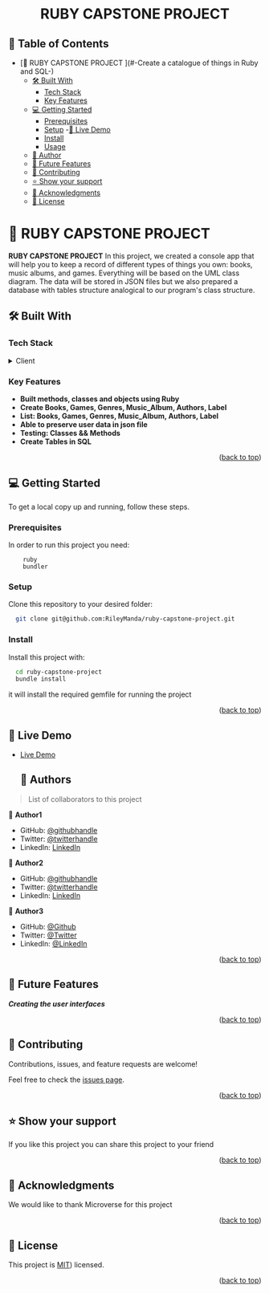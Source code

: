 <a name="readme-top"></a>

<div align="center">

  <h1><b>RUBY CAPSTONE PROJECT</b></h1>

</div>

<!-- TABLE OF CONTENTS -->

## 📗 Table of Contents

- [📖 RUBY CAPSTONE PROJECT ](#-Create a catalogue of things in Ruby and SQL-)
  - [🛠 Built With ](#-built-with-)
    - [Tech Stack ](#tech-stack-)
    - [Key Features ](#key-features-)
  - [💻 Getting Started ](#-getting-started-)
    - [Prerequisites](#prerequisites)
    - [Setup](#setup)
    -[🚀 Live Demo](#live-demo)
    - [Install](#install)
    - [Usage](#usage)
  - [👥 Author ](#-author-)
  - [🔭 Future Features ](#-future-features-)
  - [🤝 Contributing ](#-contributing-)
  - [⭐️ Show your support ](#️-show-your-support-)
  - [🙏 Acknowledgments ](#-acknowledgments-)
  - [📝 License ](#-license-)

<!-- PROJECT DESCRIPTION -->

# 📖 RUBY CAPSTONE PROJECT <a name="about-project"></a>

**RUBY CAPSTONE PROJECT**
In this project, we created a console app that will help you to keep a record of different types of things you own: books, music albums, and games. Everything will be based on the UML class diagram. The data will be stored in JSON files but we also prepared a database with tables structure analogical to our program's class structure.

## 🛠 Built With <a name="built-with"></a>

### Tech Stack <a name="tech-stack"></a>

<details>
  <summary>Client</summary>
    <li><a href="https://www.ruby-lang.org/en/">Ruby</a></li>
</details>

<!-- Features -->

### Key Features <a name="key-features"></a>

- **Built methods, classes and objects using Ruby**
- **Create Books, Games, Genres, Music_Album, Authors, Label**
- **List: Books, Games, Genres, Music_Album, Authors, Label**
- **Able to preserve user data in json file**
- **Testing: Classes && Methods**
- **Create Tables in SQL**

<p align="right">(<a href="#readme-top">back to top</a>)</p>

<!-- GETTING STARTED -->

## 💻 Getting Started <a name="getting-started"></a>

To get a local copy up and running, follow these steps.

### Prerequisites

In order to run this project you need:

```
    ruby
    bundler
```

### Setup

Clone this repository to your desired folder:

```bash
  git clone git@github.com:RileyManda/ruby-capstone-project.git
```

### Install

Install this project with:

```bash
  cd ruby-capstone-project
  bundle install
```

it will install the required gemfile for running the project

<p align="right">(<a href="#readme-top">back to top</a>)</p>

 ## 🚀 Live Demo <a name="live-demo"></a>

- [Live Demo](https://)
   ## 👥 Authors <a name="authors"></a>

> List of collaborators to this project

👤 **Author1**

- GitHub: [@githubhandle](https://github.com/githubhandle)
- Twitter: [@twitterhandle](https://twitter.com/twitterhandle)
- LinkedIn: [LinkedIn](https://linkedin.com/in/linkedinhandle)

👤 **Author2**

- GitHub: [@githubhandle](https://github.com/githubhandle)
- Twitter: [@twitterhandle](https://twitter.com/twitterhandle)
- LinkedIn: [LinkedIn](https://linkedin.com/in/linkedinhandle)

👤 **Author3**

- GitHub: [@Github](https://github.com/DianaBeki)
- Twitter: [@Twitter](https://twitter.com/home)
- LinkedIn: [@LinkedIn](https://www.linkedin.com/in/diana-beki/)

<p align="right">(<a href="#readme-top">back to top</a>)</p>

<!-- FUTURE FEATURES -->

## 🔭 Future Features <a name="future-features"></a>
***Creating the user interfaces***

<p align="right">(<a href="#readme-top">back to top</a>)</p>

<!-- CONTRIBUTING -->

## 🤝 Contributing <a name="contributing"></a>

Contributions, issues, and feature requests are welcome!

Feel free to check the [issues page](https://github.com/RileyManda/ruby-capstone-project/issues).

<p align="right">(<a href="#readme-top">back to top</a>)</p>

<!-- SUPPORT -->

## ⭐️ Show your support <a name="support"></a>

If you like this project you can share this project to your friend

<p align="right">(<a href="#readme-top">back to top</a>)</p>

<!-- ACKNOWLEDGEMENTS -->

## 🙏 Acknowledgments <a name="acknowledgements"></a>

We would like to thank Microverse for this project

<p align="right">(<a href="#readme-top">back to top</a>)</p>

<!-- LICENSE -->

## 📝 License <a name="license"></a>

This project is [MIT]()) licensed.

<p align="right">(<a href="#readme-top">back to top</a>)</p>
